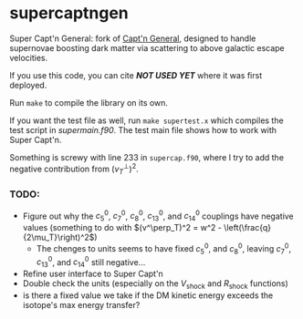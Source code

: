 # supercaptngen

Super Capt'n General: fork of [Capt'n General](https://github.com/aaronvincent/captngen), designed to handle supernovae boosting dark matter via scattering to above galactic escape velocities.

If you use this code, you can cite **_NOT USED YET_** where it was first deployed.

Run `make` to compile the library on its own.

If you want the test file as well, run `make supertest.x` which compiles the test script in *supermain.f90*.
The test main file shows how to work with Super Capt'n.

Something is screwy with line 233 in `supercap.f90`, where I try to add the negative contribution from $(v^\perp_T)^2$.

### TODO:

- Figure out why the $c_{5}^{0}$, $c_{7}^{0}$, $c_{8}^{0}$, $c_{13}^{0}$, and $c_{14}^{0}$ couplings have negative values (something to do with $(v^\perp_T)^2 = w^2 - \left(\frac{q}{2\mu_T}\right)^2$)
	- The chenges to units seems to have fixed $c_{5}^{0}$, and $c_{8}^{0}$, leaving $c_{7}^{0}$, $c_{13}^{0}$, and $c_{14}^{0}$ still negative...
- Refine user interface to Super Capt'n
- Double check the units (especially on the $V_\text{shock}$ and $R_\text{shock}$ functions)
- is there a fixed value we take if the DM kinetic energy exceeds the isotope's max energy transfer?
